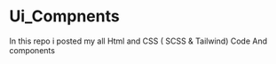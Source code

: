 # Ui_Compnents

In this repo i posted my all Html and CSS ( SCSS &amp; Tailwind) Code 
And components 






